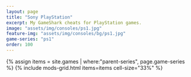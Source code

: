```yaml
---
layout: page
title: "Sony PlayStation"
excerpt: My GameShark cheats for PlayStation games.
image: "assets/img/consoles/ps1.jpg"
feature-img: "assets/img/consoles/bg/ps1.jpg"
game-series: "ps1"
order: 100
---
```


{% assign items = site.games | where:"parent-series", page.game-series %}
{% include mods-grid.html items=items cell-size="33%" %}